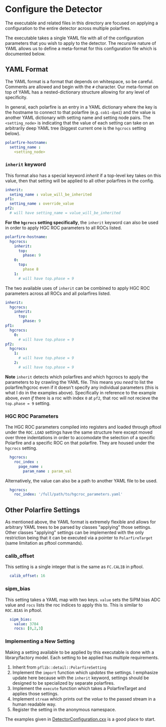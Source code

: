 # Configure the Detector
The executable and related files in this directory are focused
on applying a configuration to the entire detector across multiple
polarfires.

The executable takes a single YAML file with all of the configuration
parameters that you wish to apply to the detector. The recursive nature
of YAML allows us to define a meta-format for this configuration file which
is documented below.

## YAML Format
The YAML format is a format that depends on whitespace, so be careful.
Comments are allowed and begin with the `#` character.
Our meta-format on top of YAML has a nested-dictionary structure allowing
for any level of specificity.

In general, each polarfire is an entry in a YAML dictionary where
the key is the hostname to connect to that polarfire (e.g. `cob1-dpm1`)
and the value is another YAML dictionary with setting name and setting node
pairs. The `<setting_node>` is indicating that the value of each setting can
take on an arbitrarily deep YAML tree (biggest current one is the `hgcrocs` setting below).

```yaml
polarfire-hostname:
  setting_name : 
    <setting_node>
```

### `inherit` keyword
This format also has a special keyword *inherit* if a top-level key takes on this
value, then that setting will be applied to all other polarfires in the config.
```yaml
inherit:
  seting_name : value_will_be_inherited
pf1:
  setting_name : override_value
pf2:
  # will have setting_name = value_will_be_inherited
```

**For the `hgcrocs` setting specifically**, the `inherit` keyword can also be
used in order to apply HGC ROC parameters to all ROCs listed.
```yaml
polarfire-hostname:
  hgcrocs:
    inherit:
      top:
        phase: 9
    0:
      top:
        phase 8
    1:
      # will have top.phase = 9
``` 
The two available uses of `inherit` can be combined to apply HGC ROC parameters
across all ROCs and all polarfires listed.

```yaml
inherit:
  hgcrocs:
    inherit:
      top:
        phase: 9
pf1:
  hgcrocs:
    0:
      # will have top.phase = 9
pf2:
  hgcrocs:
    1:
      # will have top.phase = 9
    2:
      # will have top.phase = 9
```

**Note** `inherit` detects which polarfires and which hgcrocs to apply the parameters
to by crawling the YAML file. This means you _need_ to list the polarfire/hgcroc even
if it doesn't specify any individual parameters (this is what I do in the examples above).
Specifically in reference to the example above, _even if_ there is a roc with 
index `0` at `pf2`, that roc will not recieve the `top.phase = 9` setting.

### HGC ROC Parameters
The HGC ROC parameters compiled into registers and loaded through pftool
under the `ROC.LOAD` settings have the same structure here except moved over
three indentations in order to accomodate the selection of a specific Polarfire
and a specific ROC on that polarfire. They are housed under the `hgcrocs` setting.
```yaml
  hgcrocs:
    roc_index :
      page_name :
        param_name : param_val
```
Alternatively, the value can also be a path to another YAML file to be used.
```yaml
  hgcrocs:
    roc_index: '/full/path/to/hgcroc_parameters.yaml'
```

## Other Polarfire Settings
As mentioned above, the YAML format is extremely flexible and allows for arbitrary 
YAML trees to be parsed by classes "applying" those settings. Other classes "applying"
settings can be implemented with the only restriction being that it can be executed
via a pointer to `PolarfireTarget` (same limitation as pftool commands).

### calib\_offset
This setting is a single integer that is the same as `FC.CALIB` in pftool.
```yaml
  calib_offset: 16
```

### sipm\_bias
This setting takes a YAML map with two keys. 
`value` sets the SiPM bias ADC value and `rocs` lists the roc indices to apply this to.
This is similar to `ROC.BIAS` in pftool.
```yaml
  sipm_bias:
    value: 3784
    rocs: [0,2,3]
```

### Implementing a New Setting
Making a setting available to be applied by this executable is done with a library/factory model.
Each setting to be applied has multiple requirements.
1. Inherit from `pflib::detail::PolarfireSetting`
2. Implement the `import` function which _updates_ the settings.
   I emphasize update here because with the `inherit` keyword, 
   settings should be designed to be specialized by separate polarfires.
3. Implement the `execute` function which takes a PolarfireTarget and applies those settings.
4. Implement `stream` which prints out the _value_ to the passed stream in a human
   readable way.
5. Register the setting in the anonymous namespace.

The examples given in [DetectorConfiguration.cxx](DetectorConfiguration.cxx) is a good place to start.

